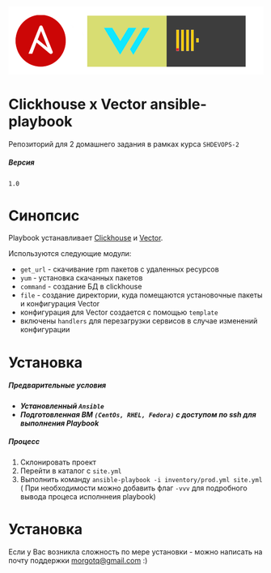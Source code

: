 ![alt text](image-2.png)

Clickhouse x Vector ansible-playbook
=====================

Репозиторий для 2 домашнего задания в рамках курса `SHDEVOPS-2`

##### Версия 
`1.0`

Синопсис
=====================

Playbook устанавливает [Clickhouse](https://clickhouse.com/) и [Vector](https://vector.dev/).

Используются следующие модули:
- `get_url` - скачивание rpm пакетов с удаленных ресурсов
- `yum` - установка скачанных пакетов
- `command` - создание БД в clickhouse
- `file` - создание директории, куда помещаются установочные пакеты и конфигурация Vector
- конфигурация для Vector создается с помощью `template`
- включены `handlers` для перезагрузки сервисов в случае изменений конфигурации


Установка
=====================

##### Предварительные условия
- ***Установленный `Ansible`***
- ***Подготовленная ВМ `(CentOs, RHEL, Fedora)` с доступом по ssh для выполнения Playbook***

##### Процесс

1. Склонировать проект
2. Перейти в каталог с `site.yml`
3. Выполнить команду `ansible-playbook -i inventory/prod.yml site.yml` ( При необходимости можно добавить флаг `-vvv` для подробного вывода процеса исполннеия playbook)

Установка
=====================

Если у Вас возникла сложность по мере установки - можно написать на почту поддержки morgotq@gmail.com :)

